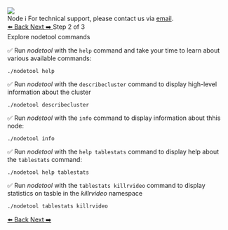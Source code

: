 <!-- TOP -->
<div class="top">
  <img class="scenario-academy-logo" src="https://datastax-academy.github.io/katapod-shared-assets/images/ds-academy-2023.svg" />
  <div class="scenario-title-section">
    <span class="scenario-title">Node</span>
    <span class="scenario-subtitle">ℹ️ For technical support, please contact us via <a href="mailto:academy@datastax.com">email</a>.</span>
  </div>
</div>

<!-- NAVIGATION -->
<div id="navigation-top" class="navigation-top">
 <a href='command:katapod.loadPage?[{"step":"step1"}]'
   class="btn btn-dark navigation-bottom-left">⬅️ Back
 </a>
  <a href='command:katapod.loadPage?[{"step":"step3"}]' 
    class="btn btn-dark navigation-top-right">Next ➡️
  </a>
<span class="step-count"> Step 2 of 3</span>
</div>

<!-- CONTENT -->

<div class="step-title">Explore nodetool commands</div>


✅ Run *nodetool* with the `help` command and take your time to learn about various available commands:
```
./nodetool help
```

✅ Run *nodetool* with the `describecluster` command to display high-level information about the cluster
```
./nodetool describecluster
```

✅ Run *nodetool* with the `info` command to display information about thhis node:
```
./nodetool info
```

✅ Run *nodetool* with the `help tablestats` command to display help about the `tablestats` command:
```
./nodetool help tablestats
```

✅ Run *nodetool* with the `tablestats killrvideo` command to display statistics on tasble in the *killrvideo* namespace
```
./nodetool tablestats killrvideo
```

<!-- NAVIGATION -->
<div id="navigation-bottom" class="navigation-bottom">
  <a href='command:katapod.loadPage?[{"step":"step1"}]'
   class="btn btn-dark navigation-bottom-left">⬅️ Back
 </a>
  <a href='command:katapod.loadPage?[{"step":"step3"}]' 
    class="btn btn-dark navigation-top-right">Next ➡️
  </a>
</div>
